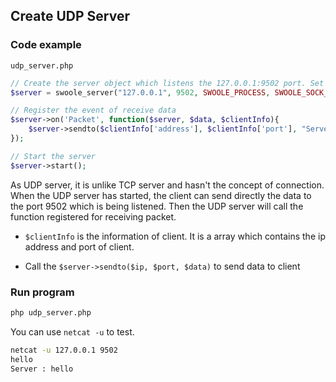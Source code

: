 ## Create UDP Server

### Code example

`udp_server.php`

``` php
// Create the server object which listens the 127.0.0.1:9502 port. Set the server type to SWOOLE_SOCK_UDP
$server = swoole_server("127.0.0.1", 9502, SWOOLE_PROCESS, SWOOLE_SOCK_UDP);

// Register the event of receive data
$server->on('Packet', function($server, $data, $clientInfo){
    $server->sendto($clientInfo['address'], $clientInfo['port'], "Server : " . $data);
});

// Start the server
$server->start();
```

As UDP server, it is unlike TCP server and  hasn't the concept of connection. When the UDP server has started, the client can send directly the data to the port 9502 which is being listened. Then the UDP server will call the function registered for receiving packet.

- `$clientInfo` is the information of client. It is a array which contains the ip address and port of client.

- Call the `$server->sendto($ip, $port, $data)` to send data to client


### Run program 

``` bash
php udp_server.php
```
You can use `netcat -u` to test.

``` bash
netcat -u 127.0.0.1 9502 
hello
Server : hello
```

